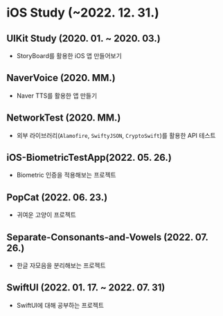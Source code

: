 # iOS Study (~2022. 12. 31.)

## UIKit Study (2020. 01. ~ 2020. 03.)
- StoryBoard를 활용한 iOS 앱 만들어보기

## NaverVoice (2020. MM.)
- Naver TTS를 활용한 앱 만들기

## NetworkTest (2020. MM.)
- 외부 라이브러리(`Alamofire`, `SwiftyJSON`, `CryptoSwift`)를 활용한 API 테스트

## iOS-BiometricTestApp(2022. 05. 26.)
- Biometric 인증을 적용해보는 프로젝트

## PopCat (2022. 06. 23.)
- 귀여운 고양이 프로젝트

## Separate-Consonants-and-Vowels (2022. 07. 26.)
- 한글 자모음을 분리해보는 프로젝트

## SwiftUI (2022. 01. 17. ~ 2022. 07. 31)
- SwiftUI에 대해 공부하는 프로젝트